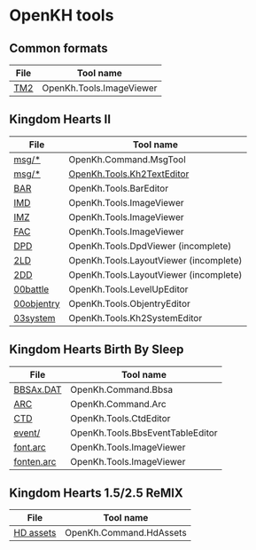 # OpenKH tools

## Common formats

| File | Tool name
|------|-----------
|[TM2](../common/tm2) | OpenKh.Tools.ImageViewer

## Kingdom Hearts II

| File | Tool name
|------|-----------
|[msg/*](../kh2/file/type/msg) | OpenKh.Command.MsgTool
|[msg/*](../kh2/file/type/msg) | [OpenKh.Tools.Kh2TextEditor](./Kh2TextEditor/index)
|[BAR](../kh2/file/type/bar) | OpenKh.Tools.BarEditor
|[IMD](../kh2/file/type/image#imgd) | OpenKh.Tools.ImageViewer
|[IMZ](../kh2/file/type/image#imgz) | OpenKh.Tools.ImageViewer
|[FAC](../kh2/file/type/image#fac) | OpenKh.Tools.ImageViewer
|[DPD](../kh2/file/type/dpd) | OpenKh.Tools.DpdViewer (incomplete)
|[2LD](../kh2/file/type/2ld) | OpenKh.Tools.LayoutViewer (incomplete)
|[2DD](../kh2/file/type/2ld) | OpenKh.Tools.LayoutViewer (incomplete)
|[00battle](../kh2/file/type/00battle) | OpenKh.Tools.LevelUpEditor
|[00objentry](../kh2/file/type/00objentry) | OpenKh.Tools.ObjentryEditor
|[03system](../kh2/file/type/03system) | OpenKh.Tools.Kh2SystemEditor

## Kingdom Hearts Birth By Sleep

| File | Tool name
|------|-----------
|[BBSAx.DAT](../bbs/bbsa)| OpenKh.Command.Bbsa
|[ARC](../bbs/arc) | OpenKh.Command.Arc
|[CTD](../bbs/ctd) | OpenKh.Tools.CtdEditor
|[event/](../bbs/events) | OpenKh.Tools.BbsEventTableEditor
|[font.arc](../bbs/events) | OpenKh.Tools.ImageViewer
|[fonten.arc](../bbs/events) | OpenKh.Tools.ImageViewer

## Kingdom Hearts 1.5/2.5 ReMIX

| File | Tool name
|------|-----------
|[HD assets](../common/hdassets)| OpenKh.Command.HdAssets
